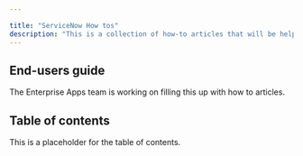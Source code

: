 ```yaml
---

title: "ServiceNow How tos"
description: "This is a collection of how-to articles that will be helpful to accomplish common tasks with ServiceNow."
---
```


<link rel="stylesheet" type="text/css" href="/stylesheets/biztech.css" />

## End-users guide

The Enterprise Apps team is working on filling this up with how to articles.

## Table of contents

This is a placeholder for the table of contents.